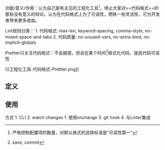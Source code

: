 
功能/意义/作用：认为自己是有主见的工程化工具[^1]，停止大家对==代码格式==的那些没有意义的辩论。认为在代码格式上为了可读性，牺牲一些灵活性，可为开发者带来更多收益。

Lint规则分类：
	1. 代码格式: max-len, keyword-spacing, comma-style, no-mixed-space-and-tabs
	2. 代码质量: no-unused-vars, no-extra-bind, no-implicit-globals

Prettier只关注代码格式：不会报错，但会在某个时间[^2]格式化代码，提高代码可读性

![[工程化工具-代码格式-Prettier.png]]
## 定义

## 使用
方式
	1. CLI
	2. watch changes
		1. 使用onchange
	3. git hook
	4. 与Linter集成




[^1]: 严格控制配置项的数量，对默认格式的选择标准是“可读性第一”
[^2]: save, commit